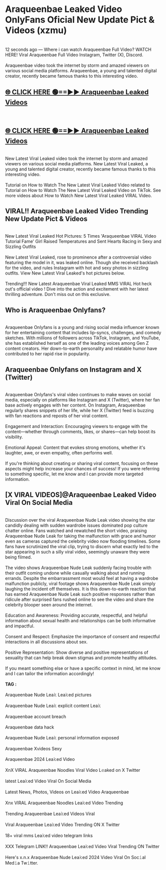# Araqueenbae Leaked Video OnlyFans Oficial New Update Pict & Videos (xzmu)
<br>
12 seconds ago — Where i can watch Araqueenbae Full Video? WATCH HERE! Viral Araqueenbae Full Video Instagram, Twitter (X), Discord.
<br><br>
Araqueenbae video took the internet by storm and amazed viewers on various social media platforms. Araqueenbae, a young and talented digital creator, recently became famous thanks to this interesting video.
<br>
<h2><a href="https://play.trustnlinepharmacy.us?title=Araqueenbae">🌐 CLICK HERE 🟢==►► Araqueenbae Leaked Videos</a></h2>
<br>
<h2><a href="https://play.trustnlinepharmacy.us?title=Araqueenbae">🌐 CLICK HERE 🟢==►► Araqueenbae Leaked Videos</a></h2>
<br>
New Latest Viral Leaked video took the internet by storm and amazed viewers on various social media platforms. New Latest Viral Leaked, a young and talented digital creator, recently became famous thanks to this interesting video.
<br><br>
Tutorial on How to Watch The New Latest Viral Leaked Video related to Tutorial on How to Watch The New Latest Viral Leaked Video on TikTok. See more videos about How to Watch New Latest Viral Leaked VIRAL Video.
<br>
<h2>VIRAL!! Araqueenbae Leaked Video Trending New Update Pict & Videos</h2>
<br>
New Latest Viral Leaked Hot Pictures: 5 Times 'Araqueenbae VIRAL Video Tutorial Fame' Girl Raised Temperatures and Sent Hearts Racing in Sexy and Sizzling Outfits
<br><br>
New Latest Viral Leaked, rose to prominence after a controversial video featuring the model in it, was leaked online. Though she received backlash for the video, and rules Instagram with hot and sexy photos in sizzling outfits. View New Latest Viral Leaked's hot pictures below.
<br><br>
Trending!!! New Latest Araqueenbae Viral Leaked MMS VIRAL Hot heck out's official video ! Dive into the action and excitement with her latest thrilling adventure. Don't miss out on this exclusive.
<br>
<h2>Who is Araqueenbae Onlyfans?</h2>
<br>
Araqueenbae Onlyfans is a young and rising social media influencer known for her entertaining content that includes lip-syncs, challenges, and comedy sketches. With millions of followers across TikTok, Instagram, and YouTube, she has established herself as one of the leading voices among Gen Z content creators. Her down-to-earth personality and relatable humor have contributed to her rapid rise in popularity.
<br>
<h2>Araqueenbae Onlyfans on Instagram and X (Twitter)</h2>
<br>
Araqueenbae Onlyfans's viral video continues to make waves on social media, especially on platforms like Instagram and X (Twitter), where her fan base actively engages with her content. On Instagram, Araqueenbae regularly shares snippets of her life, while her X (Twitter) feed is buzzing with fan reactions and reposts of her viral content.
<br><br>
Engagement and Interaction: Encouraging viewers to engage with the content—whether through comments, likes, or shares—can help boost its visibility.
<br><br>
Emotional Appeal: Content that evokes strong emotions, whether it's laughter, awe, or even empathy, often performs well.
<br><br>
If you're thinking about creating or sharing viral content, focusing on these aspects might help increase your chances of success! If you were referring to something specific, let me know and I can provide more targeted information.
<br>
<h2>[X VIRAL VIDEOS]@Araqueenbae Leaked Video Viral On Social Media</h2>
<br>
Discussion over the viral Araqueenbae Nude Leak video showing the star candidly dealing with sudden wardrobe issues dominated pop culture chatter online. Fans watched and rewatched the short video, praising Araqueenbae Nude Leak for taking the malfunction with grace and humor even as cameras captured the celebrity video now flooding timelines. Some fans have scrutinized the viral clip, trying to discern what exactly led to the star appearing in such a silly viral video, seemingly unaware they were being filmed.
<br><br>
The video shows Araqueenbae Nude Leak suddenly facing trouble with their outfit coming undone while casually walking about and running errands. Despite the embarrassment most would feel at having a wardrobe malfunction publicly, viral footage shows Araqueenbae Nude Leak simply laughing the incident off themselves. It is this down-to-earth reaction that has earned Araqueenbae Nude Leak such positive responses rather than ridicule after surprised fans rushed online to see the video and share the celebrity blooper seen around the internet.
<br><br>
Education and Awareness: Providing accurate, respectful, and helpful information about sexual health and relationships can be both informative and impactful.
<br><br>
Consent and Respect: Emphasize the importance of consent and respectful interactions in all discussions about sex.
<br><br>
Positive Representation: Show diverse and positive representations of sexuality that can help break down stigmas and promote healthy attitudes.
<br><br>
If you meant something else or have a specific context in mind, let me know and I can tailor the information accordingly!
<br><br>
<strong>TAG :</strong>
<br><br>
Araqueenbae Nude Lea𝚔 Lea𝚔ed pictures
<br><br>
Araqueenbae Nude Lea𝚔 explicit content Lea𝚔
<br><br>
Araqueenbae account breach
<br><br>
Araqueenbae data hack
<br><br>
Araqueenbae Nude Lea𝚔 personal information exposed
<br><br>
Araqueenbae Xvideos Sexy
<br><br>
Araqueenbae 2024 Lea𝚔ed Video
<br><br>
XnX VIRAL Araqueenbae Noodles Viral Video L𝚎aked on X Twitter
<br><br>
latest Lea𝚔ed Video Viral On Social Media
<br><br>
Latest News, Photos, Videos on Lea𝚔ed Video Araqueenbae
<br><br>
Xnx VIRAL Araqueenbae Noodles Lea𝚔ed Video Trending
<br><br>
Trending Araqueenbae Lea𝚔ed Videos Viral
<br><br>
Viral Araqueenbae Lea𝚔ed Video Trending ON X Twitter
<br><br>
18+ viral mms Lea𝚔ed video telegram links
<br><br>
XXX Telegram LINK!! Araqueenbae Lea𝚔ed Video Viral Trending ON Twitter
<br><br>
Here's x.n.x Araqueenbae Nude Lea𝚔ed 2024 Video Viral On Soc𝚒al Med𝚒a Tw𝚒tter.